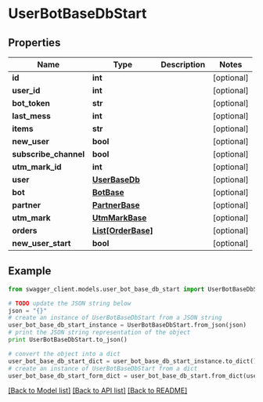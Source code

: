 # UserBotBaseDbStart


## Properties

Name | Type | Description | Notes
------------ | ------------- | ------------- | -------------
**id** | **int** |  | [optional] 
**user_id** | **int** |  | [optional] 
**bot_token** | **str** |  | [optional] 
**last_mess** | **int** |  | [optional] 
**items** | **str** |  | [optional] 
**new_user** | **bool** |  | [optional] 
**subscribe_channel** | **bool** |  | [optional] 
**utm_mark_id** | **int** |  | [optional] 
**user** | [**UserBaseDb**](UserBaseDb.md) |  | [optional] 
**bot** | [**BotBase**](BotBase.md) |  | [optional] 
**partner** | [**PartnerBase**](PartnerBase.md) |  | [optional] 
**utm_mark** | [**UtmMarkBase**](UtmMarkBase.md) |  | [optional] 
**orders** | [**List[OrderBase]**](OrderBase.md) |  | [optional] 
**new_user_start** | **bool** |  | [optional] 

## Example

```python
from swagger_client.models.user_bot_base_db_start import UserBotBaseDbStart

# TODO update the JSON string below
json = "{}"
# create an instance of UserBotBaseDbStart from a JSON string
user_bot_base_db_start_instance = UserBotBaseDbStart.from_json(json)
# print the JSON string representation of the object
print UserBotBaseDbStart.to_json()

# convert the object into a dict
user_bot_base_db_start_dict = user_bot_base_db_start_instance.to_dict()
# create an instance of UserBotBaseDbStart from a dict
user_bot_base_db_start_form_dict = user_bot_base_db_start.from_dict(user_bot_base_db_start_dict)
```
[[Back to Model list]](../README.md#documentation-for-models) [[Back to API list]](../README.md#documentation-for-api-endpoints) [[Back to README]](../README.md)
